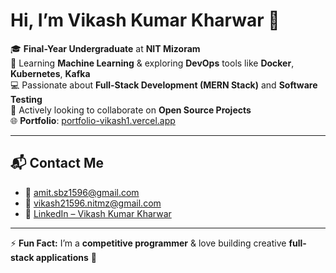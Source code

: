 # Hi, I’m Vikash Kumar Kharwar 👋  

🎓 **Final-Year Undergraduate** at **NIT Mizoram**  
🌱 Learning **Machine Learning** & exploring **DevOps** tools like **Docker**, **Kubernetes**, **Kafka**  
💻 Passionate about **Full-Stack Development (MERN Stack)** and **Software Testing**  
🔎 Actively looking to collaborate on **Open Source Projects**  
🌐 **Portfolio**: [portfolio-vikash1.vercel.app](https://portfolio-vikash1.vercel.app/)  

---

## 📬 Contact Me  
- 📧 [amit.sbz1596@gmail.com](mailto:amit.sbz1596@gmail.com)  
- 📧 [vikash21596.nitmz@gmail.com](mailto:vikash21596.nitmz@gmail.com)  
- 💼 [LinkedIn – Vikash Kumar Kharwar](https://www.linkedin.com/in/vikash-kumar-kharwar-142157265/)  

---

⚡ **Fun Fact:** I’m a **competitive programmer** & love building creative **full-stack applications** 🚀  

